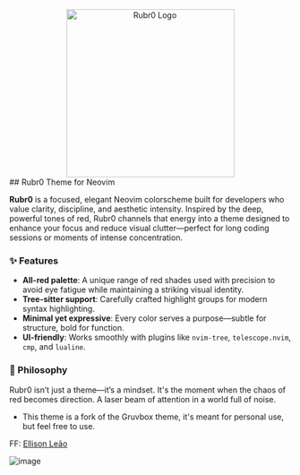 <div align="center">
<img src="https://github.com/user-attachments/assets/a385263f-00d9-4600-a299-279c131de265" width="300" alt="Rubr0 Logo" />
</div>
## Rubr0 Theme for Neovim

**Rubr0** is a focused, elegant Neovim colorscheme built for developers who value clarity, discipline, and aesthetic intensity. Inspired by the deep, powerful tones of red, Rubr0 channels that energy into a theme designed to enhance your focus and reduce visual clutter—perfect for long coding sessions or moments of intense concentration.

### ✨ Features

* **All-red palette**: A unique range of red shades used with precision to avoid eye fatigue while maintaining a striking visual identity.
* **Tree-sitter support**: Carefully crafted highlight groups for modern syntax highlighting.
* **Minimal yet expressive**: Every color serves a purpose—subtle for structure, bold for function.
* **UI-friendly**: Works smoothly with plugins like `nvim-tree`, `telescope.nvim`, `cmp`, and `lualine`.

### 📸 Philosophy

Rubr0 isn’t just a theme—it’s a mindset. It's the moment when the chaos of red becomes direction. A laser beam of attention in a world full of noise.

- This theme is a fork of the Gruvbox theme, it's meant for personal use, but feel free to use.

FF: [Ellison Leão](https://github.com/ellisonleao/gruvbox.nvim)

![image](https://github.com/user-attachments/assets/14f972e4-bcc2-4119-8a8e-2a08cf21b819)
